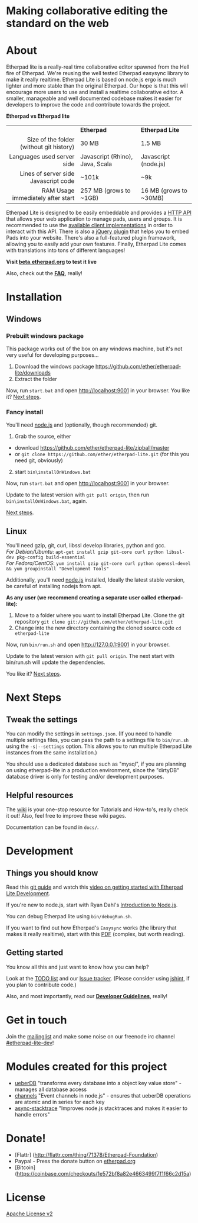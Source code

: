 # Making collaborative editing the standard on the web

# About
Etherpad lite is a really-real time collaborative editor spawned from the Hell fire of Etherpad. 
We're reusing the well tested Etherpad easysync library to make it really realtime. Etherpad Lite 
is based on node.js ergo is much lighter and more stable than the original Etherpad. Our hope 
is that this will encourage more users to use and install a realtime collaborative editor. A smaller, manageable and well 
documented codebase makes it easier for developers to improve the code and contribute towards the project.

**Etherpad vs Etherpad lite**
<table>
  <tr>
    <td>&nbsp;</td><td><b>Etherpad</b></td><td><b>Etherpad Lite</b></td>
  </tr>
  <tr>
    <td align="right">Size of the folder (without git history)</td><td>30 MB</td><td>1.5 MB</td>
  </tr>
  <tr>
    <td align="right">Languages used server side</td><td>Javascript (Rhino), Java, Scala</td><td>Javascript (node.js)</td>
  </tr>
  <tr>
    <td align="right">Lines of server side Javascript code</td><td>~101k</td><td>~9k</td>
  </tr>
  <tr>
    <td align="right">RAM Usage immediately after start</td><td>257 MB (grows to ~1GB)</td><td>16 MB (grows to ~30MB)</td>
  </tr>
</table> 


Etherpad Lite is designed to be easily embeddable and provides a [HTTP API](https://github.com/ether/etherpad-lite/wiki/HTTP-API) 
that allows your web application to manage pads, users and groups. It is recommended to use the [available client implementations](https://github.com/ether/etherpad-lite/wiki/HTTP-API-client-libraries) in order to interact with this API. There is also a [jQuery plugin](https://github.com/etherpad/etherpad-lite-jquery-plugin) that helps you to embed Pads into your website.
There's also a full-featured plugin framework, allowing you to easily add your own features.
Finally, Etherpad Lite comes with translations into tons of different languages!

**Visit [beta.etherpad.org](http://beta.etherpad.org) to test it live**

Also, check out the **[FAQ](https://github.com/ether/etherpad-lite/wiki/FAQ)**, really!

# Installation

## Windows

### Prebuilt windows package
This package works out of the box on any windows machine, but it's not very useful for developing purposes...

1. Download the windows package <https://github.com/ether/etherpad-lite/downloads>
2. Extract the folder

Now, run `start.bat` and open <http://localhost:9001> in your browser. You like it? [Next steps](#next-steps).

### Fancy install
You'll need [node.js](http://nodejs.org) and (optionally, though recommended) git.

1. Grab the source, either
  - download <https://github.com/ether/etherpad-lite/zipball/master>
  - or `git clone https://github.com/ether/etherpad-lite.git` (for this you need git, obviously)
2. start `bin\installOnWindows.bat`

Now, run `start.bat` and open <http://localhost:9001> in your browser.

Update to the latest version with `git pull origin`, then run `bin\installOnWindows.bat`, again.

[Next steps](#next-steps).

## Linux
You'll need gzip, git, curl, libssl develop libraries, python and gcc.  
*For Debian/Ubuntu*: `apt-get install gzip git-core curl python libssl-dev pkg-config build-essential`  
*For Fedora/CentOS*: `yum install gzip git-core curl python openssl-devel && yum groupinstall "Development Tools"`

Additionally, you'll need [node.js](http://nodejs.org) installed, Ideally the latest stable version, be careful of installing nodejs from apt.

**As any user (we recommend creating a separate user called etherpad-lite):**

1. Move to a folder where you want to install Etherpad Lite. Clone the git repository `git clone git://github.com/ether/etherpad-lite.git`
2. Change into the new directory containing the cloned source code `cd etherpad-lite`

Now, run `bin/run.sh` and open <http://127.0.0.1:9001> in your browser. 

Update to the latest version with `git pull origin`. The next start with bin/run.sh will update the dependencies.

You like it? [Next steps](#next-steps).

# Next Steps

## Tweak the settings
You can modify the settings in `settings.json`. (If you need to handle multiple settings files, you can pass the path to a settings file to `bin/run.sh` using the `-s|--settings` option. This allows you to run multiple Etherpad Lite instances from the same installation.)

You should use a dedicated database such as "mysql", if you are planning on using etherpad-lite in a production environment, since the "dirtyDB" database driver is only for testing and/or development purposes.

## Helpful resources
The [wiki](https://github.com/ether/etherpad-lite/wiki) is your one-stop resource for Tutorials and How-to's, really check it out! Also, feel free to improve these wiki pages.

Documentation can be found in `docs/`.

# Development

## Things you should know
Read this [git guide](http://learn.github.com/p/intro.html) and watch this [video on getting started with Etherpad Lite Development](http://youtu.be/67-Q26YH97E).

If you're new to node.js, start with Ryan Dahl's [Introduction to Node.js](http://youtu.be/jo_B4LTHi3I).

You can debug Etherpad lite using `bin/debugRun.sh`.

If you want to find out how Etherpad's `Easysync` works (the library that makes it really realtime), start with this [PDF](https://github.com/ether/etherpad-lite/raw/master/doc/easysync/easysync-full-description.pdf) (complex, but worth reading).

## Getting started
You know all this and just want to know how you can help?

Look at the [TODO list](https://github.com/ether/etherpad-lite/wiki/TODO) and our [Issue tracker](https://github.com/ether/etherpad-lite/issues). (Please consider using [jshint](http://www.jshint.com/about/), if you plan to contribute code.)

Also, and most importantly, read our [**Developer Guidelines**](https://github.com/ether/etherpad-lite/wiki/Developer-Guidelines), really!

# Get in touch
Join the [mailinglist](http://groups.google.com/group/etherpad-lite-dev) and make some noise on our freenode irc channel [#etherpad-lite-dev](http://webchat.freenode.net?channels=#etherpad-lite-dev)!

# Modules created for this project

* [ueberDB](https://github.com/Pita/ueberDB) "transforms every database into a object key value store" - manages all database access
* [channels](https://github.com/Pita/channels) "Event channels in node.js" - ensures that ueberDB operations are atomic and in series for each key
* [async-stacktrace](https://github.com/Pita/async-stacktrace) "Improves node.js stacktraces and makes it easier to handle errors"

# Donate!
* [Flattr] (http://flattr.com/thing/71378/Etherpad-Foundation)
* Paypal - Press the donate button on [etherpad.org](http://etherpad.org)
* [Bitcoin] (https://coinbase.com/checkouts/1e572bf8a82e4663499f7f1f66c2d15a)

# License
[Apache License v2](http://www.apache.org/licenses/LICENSE-2.0.html)
